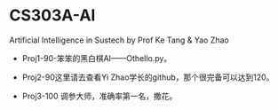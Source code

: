 # CS303A-AI
Artificial Intelligence in Sustech by Prof Ke Tang &amp; Yao Zhao

* Proj1-90-笨笨的黑白棋AI——Othello.py。

* Proj2-90这里请去查看Yi Zhao学长的github，那个很完备可以达到120。

* Proj3-100 调参大师，准确率第一名，撒花。
